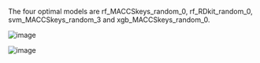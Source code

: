 The four optimal models are rf_MACCSkeys_random_0, rf_RDkit_random_0, svm_MACCSkeys_random_3 and xgb_MACCSkeys_random_0.

![image](https://github.com/user-attachments/assets/3dfb4859-edea-4bf4-9305-8a9a927bbb8b)



![image](https://github.com/user-attachments/assets/c64f4472-2dac-424b-b42a-e5298ed97577)


